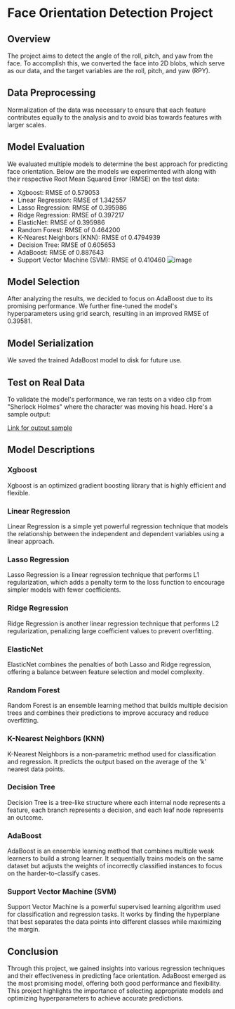 # Face Orientation Detection Project

## Overview

The project aims to detect the angle of the roll, pitch, and yaw from the face. To accomplish this, we converted the face into 2D blobs, which serve as our data, and the target variables are the roll, pitch, and yaw (RPY).

## Data Preprocessing

Normalization of the data was necessary to ensure that each feature contributes equally to the analysis and to avoid bias towards features with larger scales.

## Model Evaluation

We evaluated multiple models to determine the best approach for predicting face orientation. Below are the models we experimented with along with their respective Root Mean Squared Error (RMSE) on the test data:

- Xgboost: RMSE of 0.579053
- Linear Regression: RMSE of 1.342557
- Lasso Regression: RMSE of 0.395986
- Ridge Regression: RMSE of 0.397217
- ElasticNet: RMSE of 0.395986
- Random Forest: RMSE of 0.464200
- K-Nearest Neighbors (KNN): RMSE of 0.4794939
- Decision Tree: RMSE of 0.605653
- AdaBoost: RMSE of 0.887643
- Support Vector Machine (SVM): RMSE of 0.410460
![image](https://drive.google.com/file/d/1MA87Am_VfDrMk8-_ZWFyvTTnkaa7c0ME/view?usp=sharing)

## Model Selection

After analyzing the results, we decided to focus on AdaBoost due to its promising performance. We further fine-tuned the model's hyperparameters using grid search, resulting in an improved RMSE of 0.39581.

## Model Serialization

We saved the trained AdaBoost model to disk for future use.

## Test on Real Data

To validate the model's performance, we ran tests on a video clip from "Sherlock Holmes" where the character was moving his head. Here's a sample output:

[Link for output sample](https://drive.google.com/file/d/1-Q0XGxDtLqOBL7CYEq6KzXnuExCip-1C/view?usp=sharing)


## Model Descriptions

### Xgboost
Xgboost is an optimized gradient boosting library that is highly efficient and flexible.

### Linear Regression
Linear Regression is a simple yet powerful regression technique that models the relationship between the independent and dependent variables using a linear approach.

### Lasso Regression
Lasso Regression is a linear regression technique that performs L1 regularization, which adds a penalty term to the loss function to encourage simpler models with fewer coefficients.

### Ridge Regression
Ridge Regression is another linear regression technique that performs L2 regularization, penalizing large coefficient values to prevent overfitting.

### ElasticNet
ElasticNet combines the penalties of both Lasso and Ridge regression, offering a balance between feature selection and model complexity.

### Random Forest
Random Forest is an ensemble learning method that builds multiple decision trees and combines their predictions to improve accuracy and reduce overfitting.

### K-Nearest Neighbors (KNN)
K-Nearest Neighbors is a non-parametric method used for classification and regression. It predicts the output based on the average of the 'k' nearest data points.

### Decision Tree
Decision Tree is a tree-like structure where each internal node represents a feature, each branch represents a decision, and each leaf node represents an outcome.

### AdaBoost
AdaBoost is an ensemble learning method that combines multiple weak learners to build a strong learner. It sequentially trains models on the same dataset but adjusts the weights of incorrectly classified instances to focus on the harder-to-classify cases.

### Support Vector Machine (SVM)
Support Vector Machine is a powerful supervised learning algorithm used for classification and regression tasks. It works by finding the hyperplane that best separates the data points into different classes while maximizing the margin.

## Conclusion

Through this project, we gained insights into various regression techniques and their effectiveness in predicting face orientation. AdaBoost emerged as the most promising model, offering both good performance and flexibility. This project highlights the importance of selecting appropriate models and optimizing hyperparameters to achieve accurate predictions.
